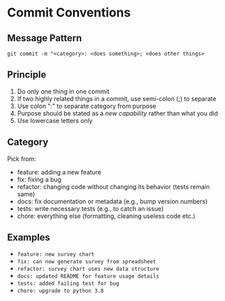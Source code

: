 # Commit Conventions

## Message Pattern

`git commit -m "<category>: <does something>; <does other things>`

## Principle

 1. Do only one thing in one commit
 2. If two highly related things in a commit, use semi-colon (;) to separate
 2. Use colon ":" to separate category from purpose
 3. Purpose should be stated as a *new capability* rather than what you did
 4. Use lowercase letters only

## Category

Pick from:

- feature: adding a new feature
- fix: fixing a bug
- refactor: changing code without changing its behavior (tests remain same)
- docs: fix documentation or metadata (e.g., bump version numbers)
- tests: write necessary tests (e.g., to catch an issue)
- chore: everything else (formatting, cleaning useless code etc.)

## Examples

- `feature: new survey chart`
- `fix: can now generate survey from spreadsheet`
- `refactor: survey chart uses new data structure`
- `docs: updated README for feature usage details`
- `tests: added failing test for bug`
- `chore: upgrade to python 3.8`
